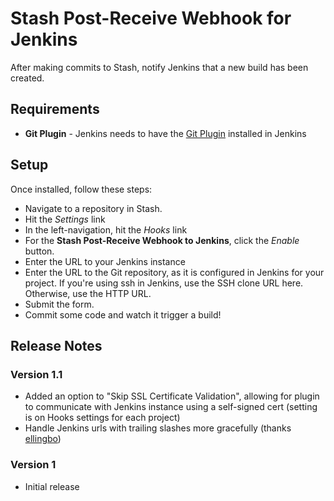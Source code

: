# Stash Post-Receive Webhook for Jenkins

After making commits to Stash, notify Jenkins that a new build has been created.

## Requirements

+  **Git Plugin** - Jenkins needs to have the [Git Plugin](https://wiki.jenkins-ci.org/display/JENKINS/Git+Plugin) installed in Jenkins

## Setup

Once installed, follow these steps:
-  Navigate to a repository in Stash.
-  Hit the *Settings* link
-  In the left-navigation, hit the *Hooks* link
-  For the **Stash Post-Receive Webhook to Jenkins**, click the *Enable* button.
-  Enter the URL to your Jenkins instance
-  Enter the URL to the Git repository, as it is configured in Jenkins for your project.  If you're using ssh in Jenkins, use the SSH clone URL here.  Otherwise, use the HTTP URL.
-  Submit the form.
-  Commit some code and watch it trigger a build!

## Release Notes
### Version 1.1
-  Added an option to "Skip SSL Certificate Validation", allowing for plugin to communicate with Jenkins instance using a self-signed cert (setting is on Hooks settings for each project)
-  Handle Jenkins urls with trailing slashes more gracefully (thanks [ellingbo](https://github.com/ellingbo))

### Version 1
-  Initial release